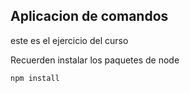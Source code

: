 




## Aplicacion de comandos

este es el ejercicio del curso

Recuerden instalar los paquetes de node
````
npm install
